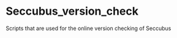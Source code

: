 Seccubus_version_check
======================

Scripts that are used for the online version checking of Seccubus